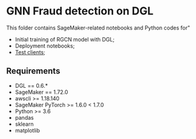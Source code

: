 # GNN Fraud detection on DGL

This folder contains SageMaker-related notebooks and Python codes for"
- Initial training of RGCN model with DGL;
- Deployment notebooks;
- [Test clients](code/);

Requirements
--------------
- DGL == 0.6.*
- SageMaker == 1.72.0
- awscli >= 1.18.140
- SageMaker PyTorch >= 1.6.0 < 1.7.0
- Python >= 3.6
- pandas
- sklearn
- matplotlib

